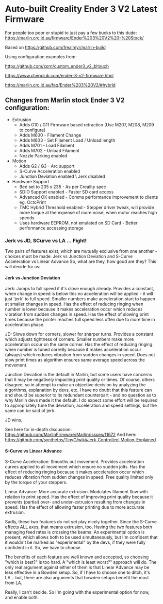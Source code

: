 # Auto-built Creality Ender 3 V2 Latest Firmware


For people too poor or stupid to just pay a few bucks to this dude: https://marlin.crc.id.au/firmware/Ender%203%20V2%20-%20Stock/



Based on https://github.com/frealmyr/marlin-build


Using configuration examples from:

https://github.com/xorn/custom_ender3_v2_bltouch

https://www.chepclub.com/ender-3-v2-firmware.html

https://marlin.crc.id.au/faq/Ender%203%20V2/#hybrid


## Changes from Marlin stock Ender 3 V2 configuration:
- Extrusion
  - Adds G10 / G11 Firmware based retraction (Use M207, M208, M209 to configure)
  - Adds M600 - Filament Change
  - Adds M603 - Set Filament Load / Unload length
  - Adds M701 - Load Filament
  - Adds M702 - Unload Filament
  - Nozzle Parking enabled
- Motion
  - Adds G2 / G3 - Arc support
  - S-Curve Acceleration enabled
  - Junction Deviation enabled \ Jerk disabled
- Hardware Support
  - Bed set to 235 x 235 - As per Creality spec
  - SDIO Support enabled - Faster SD card access
  - Advanced OK enabled - Comms performance improvement to clients eg. OctoPrint
  - TMC Hybrid Threshold enabled - Stepper driver tweak, will provide more torque at the expense of more noise, when motor reaches high speeds
  - Uses hardware EEPROM, not emulated on SD Card - Better performance accessing storage


### Jerk vs JD, SCurve vs LA ... Fight!

Two pairs of features exist, which are mutually exclusive from one another - choices must be made: Jerk vs Junction Deviation and S-Curve Acceleration vs Linear Advance
So, what are they, how good are they? This will decide for us:


#### Jerk vs Junction Deviation

Jerk: Jumps to full speed if it's close enough already. 
Provides a constant, when change in speed is below this no acceleration will be applied - it will just 'jerk' to full speed. Smaller numbers make acceleration start to happen at smaller changes in speed.
Has the effect of reducing ringing when number is lower because it makes acceleration occur which reduces vibration from sudden changes in speed.
Has the effect of slowing print times because the printer reaches full speed less often due to more time in acceleration phase.

JD: Slows down for corners, slower for sharper turns. 
Provides a constant which adjusts tightness of corners. Smaller numbers make more acceleration occur on the same corner.
Has the effect of reducing ringing when number is tuned corretly because it makes acceleration occur (always) which reduces vibration from sudden changes in speed.
Does not slow print times as algorithm ensures same average speed across the movement.

Junction Deviation is the default in Marlin, but some users have concerns that it may be negatively impacting print quality or times. Of course, others disagree, so in attempt to make an objective decision by analyzing the algorithms, explanation by devs, etc, I have no doubt that this feature can and should be superior to its redundant counterpart - and no question as to why Marlin devs made it the default. I do expect some effort will be required to appropriately tune the deviation, acceleration and speed settings, but the same can be said of jerk.

JD wins. 

See here for in-depth discussion: https://github.com/MarlinFirmware/Marlin/issues/11672
And here: https://github.com/synthetos/TinyG/wiki/Jerk-Controlled-Motion-Explained


#### S-Curve vs Linear Advance

S-Curve Acceleration: Smooths out movement.
Provides acceleration curves applied to all movement which ensure no sudden jolts.
Has the effect of reducing ringing because it makes acceleration occur which reduces vibration from sudden changes in speed.
Free quality limited only by the torque of your steppers.


Linear Advance: More accurate extrusion.
Modulates filament flow with relation to print speed.
Has the effect of improving print quality because it prevents (partial) over- and under-extrusion resulting from changes in speed.
Has the effect of allowing faster printing due to more accurate extrusion.

Sadly, these two features do not yet play nicely together. Since the S-Curve effects ALL axes, that means extrusion, too. Having the two features both managing feed rates is crossing the beams.
An experimental option is present, which allows both to be used simultaneously, but I'm confident that it wouldn't be marked as "experimental" by the devs, if they were fully confident in it. So, we have to choose.

The benefits of each feature are well known and accepted, so choosing "which is best?" is too hard. A "which is least worst?" approach will do. The only real argument against either of them is that Linear Advance may be less effective in a Bowden setup. So, if I have to choose one to ditch, it's LA....but, there are also arguments that bowden setups benefit the most from LA.

Really, I can't decide. So I'm going with the experimental option for now, and enable both.
